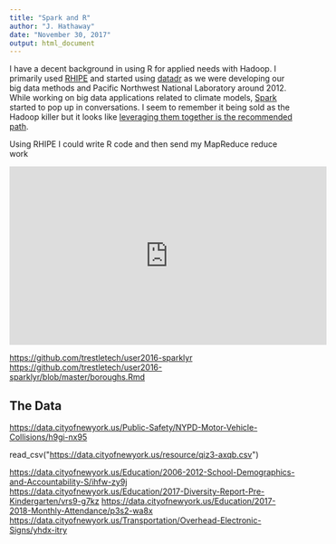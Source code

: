 ```yaml
---
title: "Spark and R"
author: "J. Hathaway"
date: "November 30, 2017"
output: html_document
---
```





I have a decent background in using R for applied needs with Hadoop. I primarily used [RHIPE](https://github.com/delta-rho/RHIPE) and started using [datadr](https://github.com/delta-rho/datadr) as we were developing our big data methods and Pacific Northwest National Laboratory around 2012. While working on big data applications related to climate models, [Spark](https://en.wikipedia.org/wiki/Apache_Spark) started to pop up in conversations.  I seem to remember it being sold as the Hadoop killer but it looks like [leveraging them together is the recommended path](https://www.infoworld.com/article/3014440/big-data/five-things-you-need-to-know-about-hadoop-v-apache-spark.html).

Using RHIPE I could write R code and then send my MapReduce reduce work



<iframe width="560" height="315" src="https://www.youtube.com/embed/SQYg3pUTLMY" frameborder="0" allowfullscreen></iframe>

https://github.com/trestletech/user2016-sparklyr
https://github.com/trestletech/user2016-sparklyr/blob/master/boroughs.Rmd

## The Data

https://data.cityofnewyork.us/Public-Safety/NYPD-Motor-Vehicle-Collisions/h9gi-nx95

read_csv("https://data.cityofnewyork.us/resource/qiz3-axqb.csv")

https://data.cityofnewyork.us/Education/2006-2012-School-Demographics-and-Accountability-S/ihfw-zy9j
https://data.cityofnewyork.us/Education/2017-Diversity-Report-Pre-Kindergarten/vrs9-g7kz
https://data.cityofnewyork.us/Education/2017-2018-Monthly-Attendance/p3s2-wa8x
https://data.cityofnewyork.us/Transportation/Overhead-Electronic-Signs/yhdx-itry
